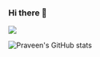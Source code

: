 
### Hi there 👋
![](https://komarev.com/ghpvc/?username=praveen12math&color=green)

![Praveen's GitHub stats](https://github-readme-stats.vercel.app/api?username=praveen12math&count_private=true)

<!--
**praveen12math/praveen12math** is a ✨ _special_ ✨ repository because its `README.md` (this file) appears on your GitHub profile.

Here are some ideas to get you started:

- 🔭 I’m currently working on ...
- 🌱 I’m currently learning ...
- 👯 I’m looking to collaborate on ...
- 🤔 I’m looking for help with ...
- 💬 Ask me about ...
- 📫 How to reach me: ...
- 😄 Pronouns: ...
- ⚡ Fun fact: ...
-->
